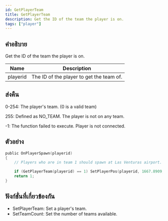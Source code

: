 ```yaml
---
id: GetPlayerTeam
title: GetPlayerTeam
description: Get the ID of the team the player is on.
tags: ["player"]
---
```


## คำอธิบาย

Get the ID of the team the player is on.

| Name     | Description                              |
| -------- | ---------------------------------------- |
| playerid | The ID of the player to get the team of. |

## ส่งคืน

0-254: The player's team. (0 is a valid team)

255: Defined as NO_TEAM. The player is not on any team.

-1: The function failed to execute. Player is not connected.

## ตัวอย่าง

```c
public OnPlayerSpawn(playerid)
{
    // Players who are in team 1 should spawn at Las Venturas airport.

    if (GetPlayerTeam(playerid) == 1) SetPlayerPos(playerid, 1667.8909, 1405.5618, 10.7801);
    return 1;
}
```

## ฟังก์ชั่นที่เกี่ยวข้องกัน

- SetPlayerTeam: Set a player's team.
- SetTeamCount: Set the number of teams available.
